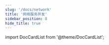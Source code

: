 ```yaml
---
slug: '/docs/network'
title: '网络服务开发'
sidebar_position: 8
hide_title: true
---
```


import DocCardList from '@theme/DocCardList';

<DocCardList />